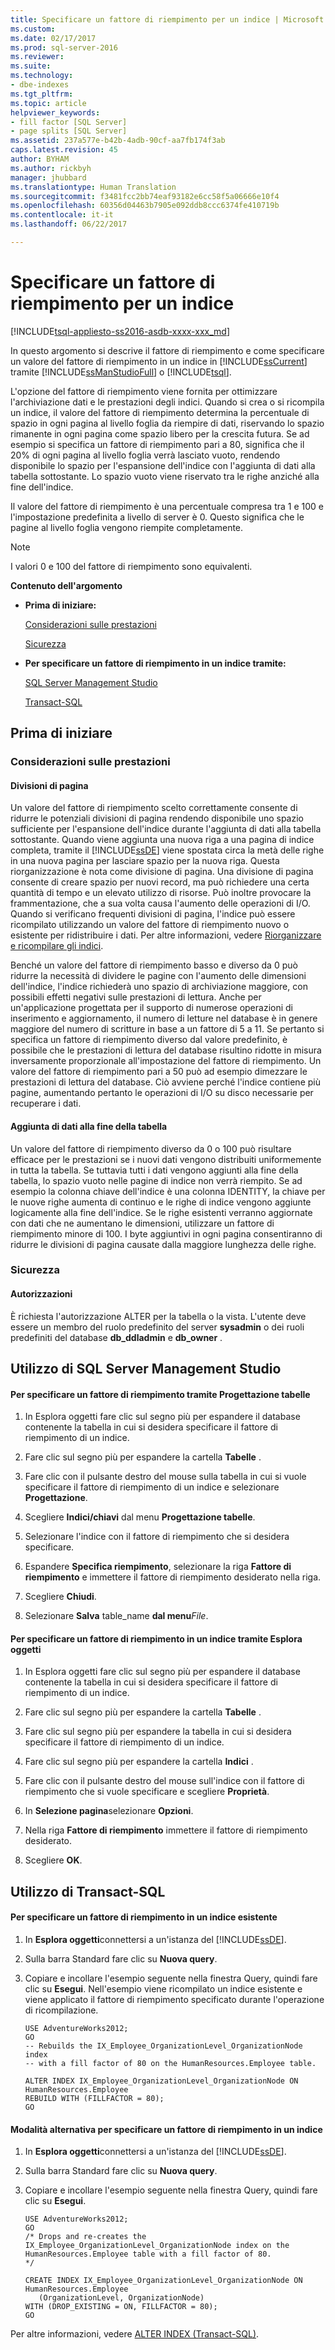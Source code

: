 ```yaml
---
title: Specificare un fattore di riempimento per un indice | Microsoft Docs
ms.custom: 
ms.date: 02/17/2017
ms.prod: sql-server-2016
ms.reviewer: 
ms.suite: 
ms.technology:
- dbe-indexes
ms.tgt_pltfrm: 
ms.topic: article
helpviewer_keywords:
- fill factor [SQL Server]
- page splits [SQL Server]
ms.assetid: 237a577e-b42b-4adb-90cf-aa7fb174f3ab
caps.latest.revision: 45
author: BYHAM
ms.author: rickbyh
manager: jhubbard
ms.translationtype: Human Translation
ms.sourcegitcommit: f3481fcc2bb74eaf93182e6cc58f5a06666e10f4
ms.openlocfilehash: 60356d04463b7905e092ddb8ccc6374fe410719b
ms.contentlocale: it-it
ms.lasthandoff: 06/22/2017

---
```

# <a name="specify-fill-factor-for-an-index"></a>Specificare un fattore di riempimento per un indice
[!INCLUDE[tsql-appliesto-ss2016-asdb-xxxx-xxx_md](../../includes/tsql-appliesto-ss2016-asdb-xxxx-xxx-md.md)]

  In questo argomento si descrive il fattore di riempimento e come specificare un valore del fattore di riempimento in un indice in [!INCLUDE[ssCurrent](../../includes/sscurrent-md.md)] tramite [!INCLUDE[ssManStudioFull](../../includes/ssmanstudiofull-md.md)] o [!INCLUDE[tsql](../../includes/tsql-md.md)].  
  
 L'opzione del fattore di riempimento viene fornita per ottimizzare l'archiviazione dati e le prestazioni degli indici. Quando si crea o si ricompila un indice, il valore del fattore di riempimento determina la percentuale di spazio in ogni pagina al livello foglia da riempire di dati, riservando lo spazio rimanente in ogni pagina come spazio libero per la crescita futura. Se ad esempio si specifica un fattore di riempimento pari a 80, significa che il 20% di ogni pagina al livello foglia verrà lasciato vuoto, rendendo disponibile lo spazio per l'espansione dell'indice con l'aggiunta di dati alla tabella sottostante. Lo spazio vuoto viene riservato tra le righe anziché alla fine dell'indice.  
  
 Il valore del fattore di riempimento è una percentuale compresa tra 1 e 100 e l'impostazione predefinita a livello di server è 0. Questo significa che le pagine al livello foglia vengono riempite completamente.  
  
> [!NOTE]  
>  I valori 0 e 100 del fattore di riempimento sono equivalenti.  
  
 **Contenuto dell'argomento**  
  
-   **Prima di iniziare:**  
  
     [Considerazioni sulle prestazioni](#Performance)  
  
     [Sicurezza](#Security)  
  
-   **Per specificare un fattore di riempimento in un indice tramite:**  
  
     [SQL Server Management Studio](#SSMSProcedure)  
  
     [Transact-SQL](#TsqlProcedure)  
  
##  <a name="BeforeYouBegin"></a> Prima di iniziare  
  
###  <a name="Performance"></a> Considerazioni sulle prestazioni  
  
#### <a name="page-splits"></a>Divisioni di pagina  
 Un valore del fattore di riempimento scelto correttamente consente di ridurre le potenziali divisioni di pagina rendendo disponibile uno spazio sufficiente per l'espansione dell'indice durante l'aggiunta di dati alla tabella sottostante. Quando viene aggiunta una nuova riga a una pagina di indice completa, tramite il [!INCLUDE[ssDE](../../includes/ssde-md.md)] viene spostata circa la metà delle righe in una nuova pagina per lasciare spazio per la nuova riga. Questa riorganizzazione è nota come divisione di pagina. Una divisione di pagina consente di creare spazio per nuovi record, ma può richiedere una certa quantità di tempo e un elevato utilizzo di risorse. Può inoltre provocare la frammentazione, che a sua volta causa l'aumento delle operazioni di I/O. Quando si verificano frequenti divisioni di pagina, l'indice può essere ricompilato utilizzando un valore del fattore di riempimento nuovo o esistente per ridistribuire i dati. Per altre informazioni, vedere [Riorganizzare e ricompilare gli indici](../../relational-databases/indexes/reorganize-and-rebuild-indexes.md).  
  
 Benché un valore del fattore di riempimento basso e diverso da 0 può ridurre la necessità di dividere le pagine con l'aumento delle dimensioni dell'indice, l'indice richiederà uno spazio di archiviazione maggiore, con possibili effetti negativi sulle prestazioni di lettura. Anche per un'applicazione progettata per il supporto di numerose operazioni di inserimento e aggiornamento, il numero di letture nel database è in genere maggiore del numero di scritture in base a un fattore di 5 a 11. Se pertanto si specifica un fattore di riempimento diverso dal valore predefinito, è possibile che le prestazioni di lettura del database risultino ridotte in misura inversamente proporzionale all'impostazione del fattore di riempimento. Un valore del fattore di riempimento pari a 50 può ad esempio dimezzare le prestazioni di lettura del database. Ciò avviene perché l'indice contiene più pagine, aumentando pertanto le operazioni di I/O su disco necessarie per recuperare i dati.  
  
#### <a name="adding-data-to-the-end-of-the-table"></a>Aggiunta di dati alla fine della tabella  
 Un valore del fattore di riempimento diverso da 0 o 100 può risultare efficace per le prestazioni se i nuovi dati vengono distribuiti uniformemente in tutta la tabella. Se tuttavia tutti i dati vengono aggiunti alla fine della tabella, lo spazio vuoto nelle pagine di indice non verrà riempito. Se ad esempio la colonna chiave dell'indice è una colonna IDENTITY, la chiave per le nuove righe aumenta di continuo e le righe di indice vengono aggiunte logicamente alla fine dell'indice. Se le righe esistenti verranno aggiornate con dati che ne aumentano le dimensioni, utilizzare un fattore di riempimento minore di 100. I byte aggiuntivi in ogni pagina consentiranno di ridurre le divisioni di pagina causate dalla maggiore lunghezza delle righe.  
  
###  <a name="Security"></a> Sicurezza  
  
####  <a name="Permissions"></a> Autorizzazioni  
 È richiesta l'autorizzazione ALTER per la tabella o la vista. L'utente deve essere un membro del ruolo predefinito del server **sysadmin** o dei ruoli predefiniti del database **db_ddladmin** e **db_owner** .  
  
##  <a name="SSMSProcedure"></a> Utilizzo di SQL Server Management Studio  
  
#### <a name="to-specify-a-fill-factor-by-using-table-designer"></a>Per specificare un fattore di riempimento tramite Progettazione tabelle  
  
1.  In Esplora oggetti fare clic sul segno più per espandere il database contenente la tabella in cui si desidera specificare il fattore di riempimento di un indice.  
  
2.  Fare clic sul segno più per espandere la cartella **Tabelle** .  
  
3.  Fare clic con il pulsante destro del mouse sulla tabella in cui si vuole specificare il fattore di riempimento di un indice e selezionare **Progettazione**.  
  
4.  Scegliere **Indici/chiavi** dal menu **Progettazione tabelle**.  
  
5.  Selezionare l'indice con il fattore di riempimento che si desidera specificare.  
  
6.  Espandere **Specifica riempimento**, selezionare la riga **Fattore di riempimento** e immettere il fattore di riempimento desiderato nella riga.  
  
7.  Scegliere **Chiudi**.  
  
8.  Selezionare **Salva** table_name **dal menu***File*.  
  
#### <a name="to-specify-a-fill-factor-in-an-index-by-using-object-explorer"></a>Per specificare un fattore di riempimento in un indice tramite Esplora oggetti  
  
1.  In Esplora oggetti fare clic sul segno più per espandere il database contenente la tabella in cui si desidera specificare il fattore di riempimento di un indice.  
  
2.  Fare clic sul segno più per espandere la cartella **Tabelle** .  
  
3.  Fare clic sul segno più per espandere la tabella in cui si desidera specificare il fattore di riempimento di un indice.  
  
4.  Fare clic sul segno più per espandere la cartella **Indici** .  
  
5.  Fare clic con il pulsante destro del mouse sull'indice con il fattore di riempimento che si vuole specificare e scegliere **Proprietà**.  
  
6.  In **Selezione pagina**selezionare **Opzioni**.  
  
7.  Nella riga **Fattore di riempimento** immettere il fattore di riempimento desiderato.  
  
8.  Scegliere **OK**.  
  
##  <a name="TsqlProcedure"></a> Utilizzo di Transact-SQL  
  
#### <a name="to-specify-a-fill-factor-in-an-existing-index"></a>Per specificare un fattore di riempimento in un indice esistente  
  
1.  In **Esplora oggetti**connettersi a un'istanza del [!INCLUDE[ssDE](../../includes/ssde-md.md)].  
  
2.  Sulla barra Standard fare clic su **Nuova query**.  
  
3.  Copiare e incollare l'esempio seguente nella finestra Query, quindi fare clic su **Esegui**. Nell'esempio viene ricompilato un indice esistente e viene applicato il fattore di riempimento specificato durante l'operazione di ricompilazione.  
  
    ```  
    USE AdventureWorks2012;  
    GO  
    -- Rebuilds the IX_Employee_OrganizationLevel_OrganizationNode index   
    -- with a fill factor of 80 on the HumanResources.Employee table.  
  
    ALTER INDEX IX_Employee_OrganizationLevel_OrganizationNode ON HumanResources.Employee  
    REBUILD WITH (FILLFACTOR = 80);   
    GO  
    ```  
  
#### <a name="another-way-to-specify-a-fill-factor-in-an-index"></a>Modalità alternativa per specificare un fattore di riempimento in un indice  
  
1.  In **Esplora oggetti**connettersi a un'istanza del [!INCLUDE[ssDE](../../includes/ssde-md.md)].  
  
2.  Sulla barra Standard fare clic su **Nuova query**.  
  
3.  Copiare e incollare l'esempio seguente nella finestra Query, quindi fare clic su **Esegui**.  
  
    ```  
    USE AdventureWorks2012;  
    GO  
    /* Drops and re-creates the IX_Employee_OrganizationLevel_OrganizationNode index on the HumanResources.Employee table with a fill factor of 80.  
    */  
  
    CREATE INDEX IX_Employee_OrganizationLevel_OrganizationNode ON HumanResources.Employee  
       (OrganizationLevel, OrganizationNode)   
    WITH (DROP_EXISTING = ON, FILLFACTOR = 80);   
    GO  
    ```  
  
 Per altre informazioni, vedere [ALTER INDEX &#40;Transact-SQL&#41;](../../t-sql/statements/alter-index-transact-sql.md).  
  
  

